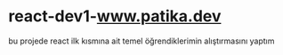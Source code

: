 # react-dev1-www.patika.dev

bu projede react ilk kısmına ait temel öğrendiklerimin alıştırmasını yaptım
